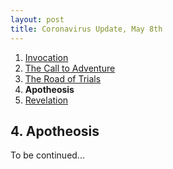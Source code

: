 ```yaml
---
layout: post
title: Coronavirus Update, May 8th
---
```

<ol>
  <li><a href="%/blog/2005-covid-post/1-invocation/">Invocation</a></li>
  <li><a href="%/blog/2005-covid-post/2-call-to-adventure/">The Call to Adventure</a></li>
  <li><a href="%/blog/2005-covid-post/3-road-of-trials/">The Road of Trials</a></li>
  <li><strong>Apotheosis</strong></li>
  <li><a href="%/blog/2005-covid-post/5-revelation/">Revelation</a></li>
</ol>

## 4. Apotheosis

To be continued...
